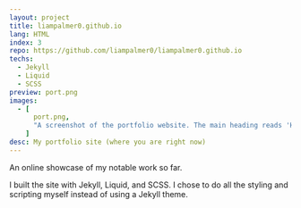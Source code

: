 ```yaml
---
layout: project
title: liampalmer0.github.io
lang: HTML
index: 3
repo: https://github.com/liampalmer0/liampalmer0.github.io
techs:
  - Jekyll
  - Liquid
  - SCSS
preview: port.png
images:
  - [
      port.png,
      "A screenshot of the portfolio website. The main heading reads 'Hi, I'm Liam'",
    ]
desc: My portfolio site (where you are right now)
---
```


An online showcase of my notable work so far.

I built the site with Jekyll, Liquid, and SCSS. I chose to do all the styling and scripting myself instead of using a Jekyll theme.

